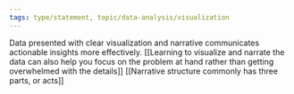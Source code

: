 ```yaml
---
tags: type/statement, topic/data-analysis/visualization
---
```

Data presented with clear visualization and narrative communicates actionable insights more effectively. [[Learning to visualize and narrate the data can also help you focus on the problem at hand rather than getting overwhelmed with the details]] [[Narrative structure commonly has three parts, or acts]]
